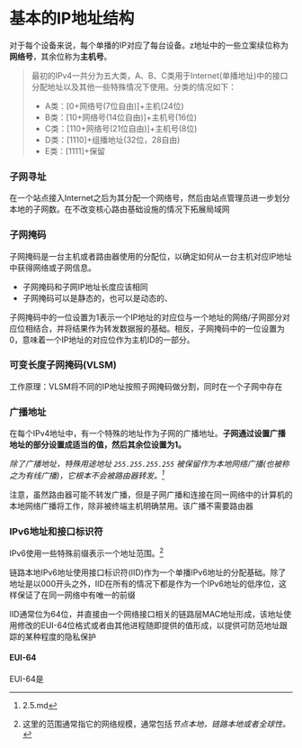 # 基本的IP地址结构

对于每个设备来说，每个单播的IP对应了每台设备。z地址中的一些立案续位称为**网络号**，其余位称为**主机号**。

> 最初的IPv4一共分为五大类，A、B、C类用于Internet(单播地址)中的接口分配地址以及其他一些特殊情况下使用。分类的情况如下：
>
> - A类：[0+网络号(7位自由)]+主机(24位)
> - B类：[10+网络号(14位自由)]+主机号(16位)
> - C类：[110+网络号(21位自由)]+主机号(8位)
> - D类：[1110]+组播地址(32位，28自由)
> - E类：[1111]+保留

### 子网寻址

在一个站点接入Internet之后为其分配一个网络号，然后由站点管理员进一步划分本地的子网数。在不改变核心路由基础设施的情况下拓展局域网

### 子网掩码

子网掩码是一台主机或者路由器使用的分配位，以确定如何从一台主机对应IP地址中获得网络或子网信息。

- 子网掩码和子网IP地址长度应该相同
- 子网掩码可以是静态的，也可以是动态的、

子网掩码中的一位设置为1表示一个IP地址的对应位与一个地址的网络/子网部分对应位相结合，并将结果作为转发数据报的基础。相反，子网掩码中的一位设置为0，意味着一个IP地址的对应位作为主机ID的一部分。

### 可变长度子网掩码(VLSM)

工作原理：VLSM将不同的IP地址按照子网掩码做分割，同时在一个子网中存在

### 广播地址

在每个IPv4地址中，有一个特殊的地址作为子网的广播地址。**子网通过设置广播地址的部分设置成适当的值，然后其余位设置为1。**

*除了广播地址，特殊用途地址 `255.255.255.255` 被保留作为本地网络广播(也被称之为有线广播)，它根本不会被路由器转发。[^2]*

注意，虽然路由器可能不转发广播，但是子网广播和连接在同一网络中的计算机的本地网络广播将工作，除非被终端主机明确禁用。该广播不需要路由器

### IPv6地址和接口标识符

IPv6使用一些特殊前缀表示一个地址范围。[^1]

链路本地IPv6地址使用接口标识符(IID)作为一个单播IPv6地址的分配基础。除了地址是以000开头之外，IID在所有的情况下都是作为一个IPv6地址的低序位，这样保证了在同一网络中有唯一的前缀

IID通常位为64位，并直接由一个网络接口相关的链路层MAC地址形成，该地址使用修改的EUI-64位格式或者由其他进程随即提供的值形成，以提供可防范地址跟踪的某种程度的隐私保护

#### EUI-64

EUI-64是

[^2]: 2.5.md
    
[^1]: 这里的范围通常指它的网络规模，通常包括*节点本地，链路本地或者全球性。*
